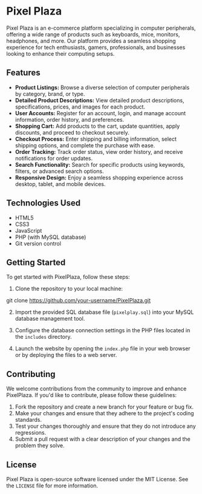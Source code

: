 # Pixel Plaza

Pixel Plaza is an e-commerce platform specializing in computer peripherals, offering a wide range of products such as keyboards, mice, monitors, headphones, and more. Our platform provides a seamless shopping experience for tech enthusiasts, gamers, professionals, and businesses looking to enhance their computing setups.

## Features

- **Product Listings:** Browse a diverse selection of computer peripherals by category, brand, or type.
- **Detailed Product Descriptions:** View detailed product descriptions, specifications, prices, and images for each product.
- **User Accounts:** Register for an account, login, and manage account information, order history, and preferences.
- **Shopping Cart:** Add products to the cart, update quantities, apply discounts, and proceed to checkout securely.
- **Checkout Process:** Enter shipping and billing information, select shipping options, and complete the purchase with ease.
- **Order Tracking:** Track order status, view order history, and receive notifications for order updates.
- **Search Functionality:** Search for specific products using keywords, filters, or advanced search options.
- **Responsive Design:** Enjoy a seamless shopping experience across desktop, tablet, and mobile devices.

## Technologies Used

- HTML5
- CSS3 
- JavaScript 
- PHP (with MySQL database)
- Git version control

## Getting Started

To get started with PixelPlaza, follow these steps:

1. Clone the repository to your local machine:

git clone https://github.com/your-username/PixelPlaza.git

2. Import the provided SQL database file (`pixelplay.sql`) into your MySQL database management tool.

3. Configure the database connection settings in the PHP files located in the `includes` directory.

4. Launch the website by opening the `index.php` file in your web browser or by deploying the files to a web server.

## Contributing

We welcome contributions from the community to improve and enhance PixelPlaza. If you'd like to contribute, please follow these guidelines:

1. Fork the repository and create a new branch for your feature or bug fix.
2. Make your changes and ensure that they adhere to the project's coding standards.
3. Test your changes thoroughly and ensure that they do not introduce any regressions.
4. Submit a pull request with a clear description of your changes and the problem they solve.

## License

Pixel Plaza is open-source software licensed under the MIT License. See the `LICENSE` file for more information.
